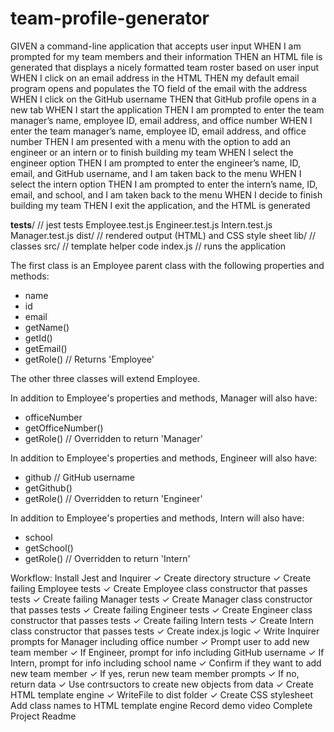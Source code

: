 # team-profile-generator

GIVEN a command-line application that accepts user input
WHEN I am prompted for my team members and their information
THEN an HTML file is generated that displays a nicely formatted team roster based on user input
WHEN I click on an email address in the HTML
THEN my default email program opens and populates the TO field of the email with the address
WHEN I click on the GitHub username
THEN that GitHub profile opens in a new tab
WHEN I start the application
THEN I am prompted to enter the team manager’s name, employee ID, email address, and office number
WHEN I enter the team manager’s name, employee ID, email address, and office number
THEN I am presented with a menu with the option to add an engineer or an intern or to finish building my team
WHEN I select the engineer option
THEN I am prompted to enter the engineer’s name, ID, email, and GitHub username, and I am taken back to the menu
WHEN I select the intern option
THEN I am prompted to enter the intern’s name, ID, email, and school, and I am taken back to the menu
WHEN I decide to finish building my team
THEN I exit the application, and the HTML is generated

__tests__/          // jest tests
  Employee.test.js
  Engineer.test.js
  Intern.test.js
  Manager.test.js
dist/               // rendered output (HTML) and CSS style sheet
lib/                // classes
src/                // template helper code
index.js            // runs the application

The first class is an Employee parent class with the following properties and methods:
- name
- id
- email
- getName()
- getId()
- getEmail()
- getRole() // Returns 'Employee'

The other three classes will extend Employee.

In addition to Employee's properties and methods, Manager will also have:

- officeNumber
- getOfficeNumber()
- getRole() // Overridden to return 'Manager'

In addition to Employee's properties and methods, Engineer will also have:
- github // GitHub username
- getGithub()
- getRole() // Overridden to return 'Engineer'

In addition to Employee's properties and methods, Intern will also have:
- school
- getSchool()
- getRole() // Overridden to return 'Intern'

Workflow:
Install Jest and Inquirer 	✓
Create directory structure 	✓
Create failing Employee tests ✓
Create Employee class constructor that passes tests ✓
Create failing Manager tests ✓
Create Manager class constructor that passes tests ✓
Create failing Engineer tests ✓
Create Engineer class constructor that passes tests ✓
Create failing Intern tests ✓
Create Intern class constructor that passes tests ✓
Create index.js logic ✓
Write Inquirer prompts for Manager including office number ✓
Prompt user to add new team member ✓
  If Engineer, prompt for info including GitHub username ✓
  If Intern, prompt for info including school name ✓
Confirm if they want to add new team member ✓
  If yes, rerun new team member prompts ✓
  If no, return data ✓
Use contrsuctors to create new objects from data ✓
Create HTML template engine ✓
WriteFile to dist folder ✓
Create CSS stylesheet
Add class names to HTML template engine
Record demo video
Complete Project Readme